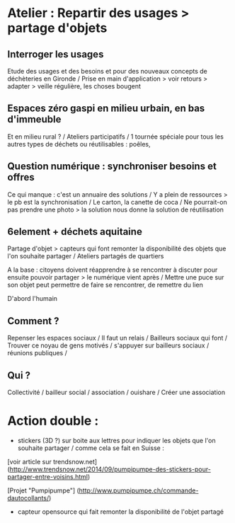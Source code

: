 # Atelier : Repartir des usages > partage d'objets

## Interroger les usages

Etude des usages et des besoins et pour des nouveaux concepts de déchèteries en  Gironde / Prise en main d'application > voir retours > adapter > veille régulière, les choses bougent

## Espaces zéro gaspi en milieu urbain, en bas d'immeuble

Et en milieu rural ? / Ateliers participatifs / 1 tournée spéciale pour tous les autres types de déchets ou réutilisables : poêles, 

## Question numérique : synchroniser besoins et offres

Ce qui manque : c'est un annuaire des solutions / Y a plein de ressources > le pb est la synchronisation / Le carton, la canette de coca / Ne pourrait-on pas prendre une photo > la solution nous donne la solution de réutilisation

## 6element + déchets aquitaine

Partage d'objet > capteurs qui font remonter la disponibilité des objets que l'on souhaite partager / Ateliers partagés de quartiers

A la base : citoyens doivent réapprendre à se rencontrer à discuter pour ensuite pouvoir partager > le numérique vient après / Mettre une puce sur son objet peut permettre de faire se rencontrer, de remettre du lien

D'abord l'humain

## Comment ?

Repenser les espaces sociaux / Il faut un relais / Bailleurs sociaux qui font / Trouver ce noyau de gens motivés / s'appuyer sur bailleurs sociaux / réunions publiques / 

## Qui ?

Collectivité / bailleur social / association / ouishare / Créer une association

# Action double :

+ stickers (3D ?) sur boite aux lettres pour indiquer les objets que l'on souhaite partager / comme cela se fait en Suisse : 

[voir article sur trendsnow.net] (http://www.trendsnow.net/2014/09/pumpipumpe-des-stickers-pour-partager-entre-voisins.html)

[Projet "Pumpipumpe"] (http://www.pumpipumpe.ch/commande-dautocollants/)

+ capteur opensource qui fait remonter la disponibilité de l'objet partagé
